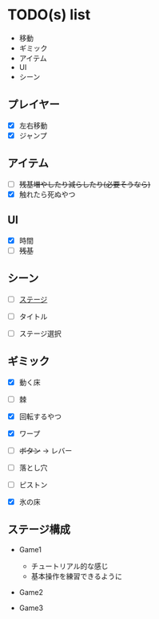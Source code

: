 # TODO(s) list

- 移動
- ギミック
- アイテム
- UI
- シーン

## プレイヤー

- [x] 左右移動
- [x] ジャンプ

## アイテム

- [ ] ~~残基増やしたり減らしたり(必要そうなら)~~
- [x] 触れたら死ぬやつ

## UI

- [x] 時間
- [ ] ~~残基~~

## シーン

- [ ] [ステージ](#ステージ構成)

- [ ] タイトル
- [ ] ステージ選択

## ギミック

- [x] 動く床
- [ ] 棘
- [x] 回転するやつ
- [x] ワープ

- [ ] ~~ボタン~~ -> レバー
- [ ] 落とし穴
- [ ] ピストン
- [x] 氷の床

## ステージ構成

- Game1
  - チュートリアル的な感じ
  - 基本操作を練習できるように

- Game2

- Game3
